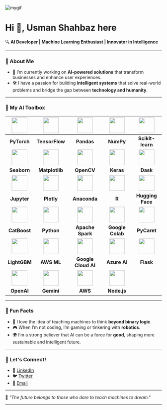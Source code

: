 
![mygif](https://github.com/user-attachments/assets/5b925d1c-9831-4a3e-a674-74d07cf08a8b)



# Hi 👋, Usman Shahbaz here

🔍 **AI Developer | Machine Learning Enthusiast | Innovator in Intelligence**

---

### 🚀 About Me

- 🔭 I’m currently working on **AI-powered solutions** that transform businesses and enhance user experiences.
- 🛠️ I have a passion for building **intelligent systems** that solve real-world problems and bridge the gap between **technology and humanity**.

---

### 🧠 My AI Toolbox

<center>
  
| <img height="50" src="https://www.vectorlogo.zone/logos/pytorch/pytorch-icon.svg"/> | <img height="50" src="https://www.vectorlogo.zone/logos/tensorflow/tensorflow-icon.svg"/> | <img height="50" src="https://pandas.pydata.org/static/img/pandas_white.svg"/> | <img height="50" src="https://upload.wikimedia.org/wikipedia/commons/3/31/NumPy_logo_2020.svg"/> | <img height="50" src="https://upload.wikimedia.org/wikipedia/commons/0/05/Scikit_learn_logo_small.svg"/> |
|:---:|:---:|:---:|:---:|:---:|
| **PyTorch** | **TensorFlow** | **Pandas** | **NumPy** | **Scikit-learn** |
| <img height="50" src="https://seaborn.pydata.org/_images/logo-tall-lightbg.svg"/> | <img height="50" src="https://matplotlib.org/stable/_static/images/logo2.svg"/> | <img height="50" src="https://upload.wikimedia.org/wikipedia/commons/2/2d/OpenCV_logo_and_wordmark.png"/> | <img height="50" src="https://upload.wikimedia.org/wikipedia/commons/a/ae/Keras_logo.svg"/> | <img height="50" src="https://upload.wikimedia.org/wikipedia/commons/4/4f/Dask_logo.svg"/>|
| **Seaborn** | **Matplotlib** | **OpenCV** | **Keras** | **Dask** |
| <img height="50" src="https://upload.wikimedia.org/wikipedia/commons/3/38/Jupyter_logo.svg"/> | <img height="50" src="https://images.plot.ly/logo/new-branding/plotly-logomark.png"/> | <img height="50" src="https://upload.wikimedia.org/wikipedia/en/c/cd/Anaconda_Logo.png"/> | <img height="50" src="https://upload.wikimedia.org/wikipedia/commons/thumb/1/1b/R_logo.svg/1024px-R_logo.svg.png"/> | <img height="50" src="https://huggingface.co/front/assets/huggingface_logo-noborder.svg"/>|
| **Jupyter** | **Plotly** | **Anaconda** | **R** | **Hugging Face** |
| <img height="50" src="https://upload.wikimedia.org/wikipedia/commons/0/05/CatBoost_logo.svg"/> | <img height="50" src="https://upload.wikimedia.org/wikipedia/commons/c/c3/Python-logo-notext.svg"/> | <img height="50" src="https://upload.wikimedia.org/wikipedia/commons/f/f3/Apache_Spark_logo.svg"/> | <img height="50" src="https://upload.wikimedia.org/wikipedia/commons/d/d0/Google_Colaboratory_SVG_Logo.svg"/> | <img height="50" src="https://pycaret.org/wp-content/uploads/2020/08/pycaret-logo-white-transparent.png"/> |
| **CatBoost** | **Python** | **Apache Spark** | **Google Colab** | **PyCaret** |
| <img height="50" src="https://upload.wikimedia.org/wikipedia/commons/0/0e/LightGBM_logo.png"/> | <img height="50" src="https://a0.awsstatic.com/libra-css/images/logos/aws_logo_smile_1200x630.png"/> | <img height="50" src="https://upload.wikimedia.org/wikipedia/commons/thumb/5/51/Google_cloud_logo.svg/512px-Google_cloud_logo.svg.png"/> | <img height="50" src="https://upload.wikimedia.org/wikipedia/commons/f/fd/Microsoft_Azure_Logo.svg"/> | <img height="50" src="https://upload.wikimedia.org/wikipedia/commons/3/3c/Flask_logo.svg"/> |
| **LightGBM** | **AWS ML** | **Google Cloud AI** | **Azure AI** | **Flask** |
| <img height="50" src="https://upload.wikimedia.org/wikipedia/commons/4/4f/OpenAI_Logo.svg"/> | <img height="50" src="https://www.svgrepo.com/show/306675/gemini.svg"/> | <img height="50" src="https://a0.awsstatic.com/libra-css/images/logos/aws_logo_smile_1200x630.png"/> | <img height="50" src="https://upload.wikimedia.org/wikipedia/commons/d/d9/Node.js_logo.svg"/> |
| **OpenAI** | **Gemini** | **AWS** | **Node.js** |

</center>




---

### 🧠 Fun Facts

- 🤖 I love the idea of teaching machines to think **beyond binary logic**.
- 🎮 When I’m not coding, I’m gaming or tinkering with **robotics**.
- 🌍 I’m a strong believer that AI can be a force for **good**, shaping more sustainable and intelligent future.

---

### 🔗 Let's Connect!

- 💼 [LinkedIn](http://www.linkedin.com/in/usman-shahbaz71)
- 🐦 [Twitter](https://twitter.com/your-twitter)
- 📧 [Email](mailto:usmanshahbaz.dev@gmail.com)

--- 

🌱 *"The future belongs to those who dare to teach machines to dream."*

---
